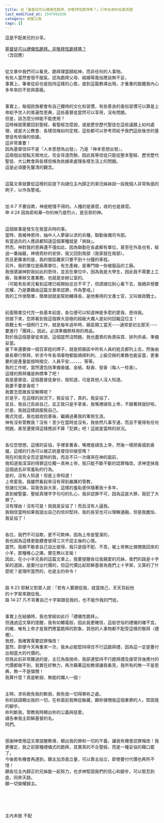 ```yaml
---
title: 從「基督徒可以禮儀性跪拜，非敬拜性跪拜嗎？」引申出來的反面見證
last_modified_at: 1547991836
category: 成聖之路
tags: []
---
```


<p>這是不配弟兄的分享。<br/><br/><!--more--><a href="/posts/269199548">基督徒可以禮儀性跪拜，非敬拜性跪拜嗎？</a><br/>（含回應）<br/><br/><br/>從文章中我們可以看見，跪拜理當歸給神，而非任何的人事物。<br/>有些人當然會很不服氣，認為跪拜父母、結婚等風俗應該無不妥，<br/>事實上，筆者從前也是抱持這樣的心態，直到這篇教導出現，才重重的敲醒我內心多年來的不安與蒙蔽。<br/><br/><br/>事實上，每個民族都會有自己獨特的文化和習慣，有些善良的風俗習慣可以算是上帝給予世人的普遍性恩典，這些基督徒當然可以享用，沒有問題。<br/>但是，該怎麼分辨能不能使用？<br/>這時候就需要回到聖經，看聖經怎麼說，或是歷世歷代聖徒在這些議題上如何處理，或是大公教會、各樣信條如何定規，這些都可以參考而給予我們這些後世的基督徒有依循的依據。<br/>這非常重要！<br/>因為基督信仰不是『人本思想為出發』，乃是『神本思想出發』，<br/>這兩個出發點天南地北，完全背道而馳，因此我等信徒只能從整本聖經、歷世歷代聖徒、大公教會與各樣信條為依據來處理各樣生活上的問題。<br/>這是必須要先釐清的觀念。<br/><br/><br/>這篇文章就要從這樣的前提下向諸位主內歸正的弟兄姊妹說一段我個人非常負面的例子，以作為警戒。<br/> <br/><br/>  加 6:7 不要自欺，神是輕慢不得的。人種的是甚麼，收的也是甚麼。<br/>  申 4:24 因為耶和華─你的神乃是烈火，是忌邪的神。<br/><br/><br/>這個故事是發生在我當兵時的事。<br/>當時，我被神恩待，抽中人人夢寐以求的兵種，聯勤後備司令部。<br/>有當過兵的人應該都知道這個軍種就是「爽缺」。<br/>然而，神對我的恩典還不僅如此，因為聯勤在各處都有單位，甚至在外島也有，經過一番抽籤，神很奇妙的安排，我又回到南部（我家就在南部）。<br/>而且更厲害的是，我的營區離家只要不到十分鐘的車程。<br/>另外，我的單位是廠庫單位，有生產線，是專門做一些被服品的工廠。<br/>我很感謝神對我如此的恩待，並且在單位中，因為我是大學生，因此我不需要上工廠，我專辦文書業務，也就是坐辦公室的。<br/>（可能有些弟兄看到這裡已經開始忿忿不平了，但請諸位耐心看下去，我絕非想要炫耀，乃是要藉由這篇文章來認罪，作為警戒。）<br/>我的工作很簡單，簡單說就是幫助輔導長，是他專用的文書士官，又叫做政戰士。<br/><br/><br/>前面簡單交代完一些基本前提，各位便可以知道神是多麼的愛我、恩待我。<br/>但接下來，您將看到我這個罪大惡極的超級大爛人是如何回報這位主！<br/>政戰士有一個例行工作，就是每年過年時，廠區開工當天----通常是初五那天----要進行「團拜」，因此，必須準備祭拜用的用品。<br/>對於我這個基督徒來說，這個當然沒問題，我也盡責的負責採買、排列供桌、準備妥當。<br/>接下來還要做一個百家姓的牌子，就是把廠區中所有人員的姓氏都列上去，然後由廠長舉行祭拜，祈求今年各項事物都能順順利利、上級交辦的業務也能妥當，更重要的是產量能按時撥交、人員平安、、、、、、等等。<br/>我的工作呢，當然還包括準備香爐、金紙、點香、發香（每人一柱香）。<br/>這樣的祭拜儀是夠標準了吧！<br/>我是基督徒，這個基督徒身份，我知道，可是其他人沒人知道。<br/>我要不要拿香呢？<br/>我要怎麼跟長官解釋呢？<br/>於是乎，在這樣的狀況下，我妥協了，真的，我妥協了，<br/>並且，我自己告訴自己，反正我只是手拿香，我嘴裡禱告上帝，不跟著拜就好啦，<br/>於是，我就這樣說服我自己。<br/>儀式完成，我也就收拾善後，繼續過著我的軍旅生涯。<br/>神有沒有管教我？沒有！至少在當時並沒有，我依然凡事亨通，而且不覺得有任何問題，甚至還覺得這樣應該不算「犯罪」吧！這就是當時的狀況。<br/><br/><br/>各位您想想，這樣的妥協，手裡拿著香，嘴裡是禱告上帝，然後一樣把香插到香爐，這樣的行為可以被正統基督信仰接受嗎？<br/>現在的我完全否定當時的我，而且不只一次痛哭在神的面前，<br/>我知道我深深的得罪這位獨一真神上帝，我只能不斷不斷的認罪悔改，求神塗抹我這個過去非常羞恥的行為。<br/>是的，沒有人知道！但是上帝知道！<br/>上帝愛我，我雖然看起來沒有得到嚴厲的管教，<br/>但諸位兄姊，容我告訴大家，這樣的羞恥感伴隨著我十多年，<br/>直到被聖靈、聖經真理字字句句的扎心，我非認罪不可，因為這是大罪，我犯了大罪了。<br/>沒有理由！沒有可是！我就是妥協了！而且沒有人逼我。<br/>我相信當時如果我提出自己的信仰堅持，我的長官也可以理解通融，但是我膽怯、我妥協了！<br/><br/><br/>各位，我們不可自欺，更不可欺神，因為上帝是聖潔的，<br/>我也因為這樣更能體會彼得三次不認主後的心情。<br/>當然，我絕不敢拿自己自比彼得，我只是個不配、不乖，被上帝無比憐憫救回來的小羊，那種椎心之痛，實在無以言喻！<br/>因此，在小小羊兄長的這篇文章上，我要提醒各位我親愛的兄姊，我們的路是十字架的道路，是要付出代價的，但這代價比起耶穌基督為我們上十字架，又算的了什麼呢？是理所當然的，也是主的命令！<br/><br/><br/>  路 9:23 耶穌又對眾人說：「若有人要跟從我，就當捨己，天天背起他<br/>         的十字架來跟從我。<br/>  路 14:27 凡不背著自己十字架跟從我的，也不能作我的門徒。<br/><br/><br/>事實上在結婚時，我也曾經如此行「禮儀性跪拜」，<br/>但通過這文章的提醒，我有如觸電般，因此我更確信，這般世俗的禮儀的確不宜。的確，唯有上帝才是我們應當跪拜的對象，其他的人事物都不配受這樣的敬拜（禮儀）。<br/>我想，我確實需要認罪悔改！<br/>當然，即便今天再重來一次，我未必能堅持得住不行這跪拜禮，因為這一定是要付出相當大的代價的。<br/>但我此刻非常難過的是，主已為我捨命，我卻連堅持不行跪拜禮及接受背後應付的代價都做不到，我實在好無力，再次藉著這些教導讓我看見，我所有的無一不是恩典，無一不是憐憫！<br/>我算什麼？真是軟弱、無能的爛人一個！<br/><br/><br/>主啊，求祢赦免我的軟弱，赦免我一切得罪祢之處。<br/>祢的話語顯出我的一切，在祢面前我無從躲藏，願祢憐憫我這個重罪的人，堅固我的腳步。<br/>祢判斷我，管教我時顯出祢的公義與慈愛。<br/>禱告奉我主耶穌基督的名。<br/>阿們。<br/><br/><br/>感謝神使用這文章提醒教導，顯出我的罪和一切的不義，讓我有機會認罪悔改！我更確定，我之前那種禮儀式的跪拜，其實真的不合聖經，而是一種妥協的藉口罷了。<br/>今後若有機會再遇到，願主加添我立量，可以靠主站立，即使要付代價也再所不惜！<br/>願各位主內歸正的兄姊能一起努力，也求神堅固我們的信心和腳步，可以堅忍到底，同奔天路。<br/>願一切榮耀歸主。<br/><br/><br/><br/><br/><br/>                             主內末肢 不配<br/><br/><br/><br/><br/><br/><br/>
</p>